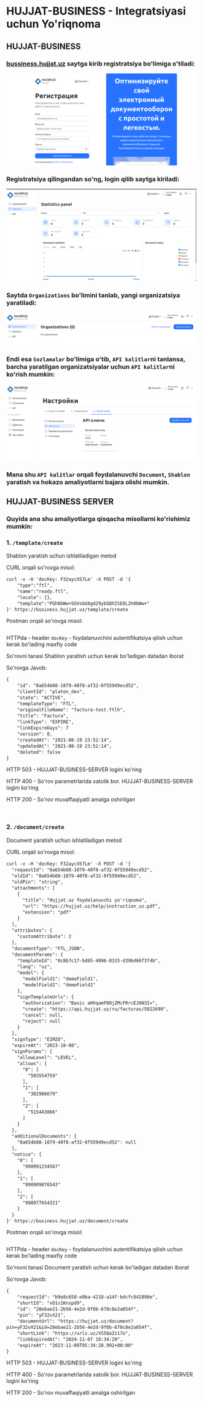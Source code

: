 # HUJJAT-BUSINESS - Integratsiyasi uchun Yo'riqnoma

## HUJJAT-BUSINESS 

[//]: # (HUJJAT-BUSINESS-SERVER - Organizatsiya yaratgan paytingiz, sizga API-KEY beriladi, ana shu key bilan har qanday so'rovlarni bajarishingiz mumkin bo'ladi.)

### [bussiness.hujjat.uz](https://account.hujjat.uz/signup?referer=https://business.hujjat.uz&refererPath=/auth&redirect=/en-EN) saytga kirib registratsiya bo'limiga o'tiladi: 

![image.png](images%2Fimage.png)

### Registratsiya qilingandan so'ng, login qilib saytga kiriladi: 

![image1.png](images%2Fimage1.png)

### Saytda `Organizations` bo'limini tanlab, yangi organizatsiya yaratiladi: 

![image2.png](images%2Fimage2.png)

### Endi esa `Sozlamalar` bo'limiga o'tib, `API kalitlar`ni tanlansa, barcha yaratilgan organizatsiyalar uchun `API kalitlar`ni ko'rish mumkin:

![image3.png](images%2Fimage3.png)

### Mana shu `API kalitlar` orqali foydalanuvchi `Document`, `Shablon` yaratish va hokazo amaliyotlarni bajara olishi mumkin. 

## HUJJAT-BUSINESS SERVER

### Quyida ana shu amaliyotlarga qisqacha misollarni ko'rishimiz mumkin:

### 1. `/template/create`

Shablon yaratish uchun ishlatiladigan metod 

CURL orqali so'rovga misol:

```
curl -v -H 'docKey: F32aycX57Lm' -X POST -d '{
    "type":"ftl",
    "name":"ready.ftl",
    "locale": {},
    "template":"PGh0bWw+SGVsbG8gd29ybGQhISE8L2h0bWw+"
}' https://business.hujjat.uz/template/create
``` 
Postman orqali so'rovga misol:
```

```
HTTPda - header `docKey` - foydalanuvchini autentifikatsiya qilish uchun kerak bo'lading maxfiy code

So'rovni tanasi Shablon yaratish uchun kerak bo'ladigan datadan iborat

So'rovga Javob:

```
{
    "id": "8a654b08-1079-40f8-af32-0f55949ecd52",
    "clientId": "platon_dev",
    "state": "ACTIVE",
    "templateType": "FTL",
    "originalFileName": "factura-test.ftlh",
    "title": "Factura",
    "linkType": "EXPIRE",
    "linkExpireDays": 7
    "version": 0,
    "createdAt": "2021-08-19 23:52:14",
    "updatedAt": "2021-08-19 23:52:14",
    "deleted": false
}
```

HTTP 503 - HUJJAT-BUSINESS-SERVER logini ko'ring 

HTTP 400 - So'rov parametrlarida xatolik bor. HUJJAT-BUSINESS-SERVER logini ko'ring 

HTTP 200 - So'rov muvaffaqiyatli amalga oshirilgan

<br>

### 2. `/document/create`

Document yaratish uchun ishlatiladigan metod

CURL orqali so'rovga misol:

```
curl -v -H 'docKey: F32aycX57Lm' -X POST -d '{
  "requestId": "8a654b08-1079-40f8-af32-0f55949ecd52",
  "oldId": "8a654b08-1079-40f8-af32-0f55949ecd52",
  "oldPin": "string",
  "attachments": [
    {
      "title": "Hujjat.uz foydalanuvchi yo'riqnoma",
      "url": "https://hujjat.uz/help/instruction_uz.pdf",
      "extension": "pdf"
    }
  ],
  "attributes": {
    "customAttribute": 2
  },
  "documentType": "FTL_JSON",
  "documentParams": {
    "templateId": "0c8b7c17-bd85-4096-8315-d39bd66f3f4b",
    "lang": "uz",
    "model": {
      "modelField1": "demoField1",
      "modelField2": "demoField2"
    },
    "signTemplateUrls": {
      "authorization": "Basic aHVqamF0OjZMcFRrcEJ6N3I=",
      "create": "https://api.hujjat.uz/ru/facturas/5022699",
      "cancel": null,
      "reject": null
    }
  },
  "signType": "EIMZO",
  "expireAt": "2023-10-08",
  "signParams": {
    "allowLevel": "LEVEL",
    "allows": {
      "0": [
        "503554759"
      ],
      "1": [
        "302986679"
      ],
      "2": [
        "515443866"
      ]
    }
  },
  "additionalDocuments": {
    "8a654b08-1079-40f8-af32-0f55949ecd52": null
  },
  "notice": {
    "0": [
      "998991234567"
    ],
    "1": [
      "998909876543"
    ],
    "2": [
      "998977654321"
    ]
  }
}' https://business.hujjat.uz/document/create
```
Postman orqali so'rovga misol:

```

```
HTTPda - header `docKey` - foydalanuvchini autentifikatsiya qilish uchun kerak bo'lading maxfiy code

So'rovni tanasi Document yaratish uchun kerak bo'ladigan datadan iborat

So'rovga Javob: 

```
{
    "requestId": "b9e8c658-e0ba-4218-a14f-bdcfc842898e",
    "shortId": "vD1s1Knspd9",
    "id": "28ebae21-2b56-4e2d-9f0b-670c8e2a054f",
    "pin": "yF32vX21",
    "documentUrl": "https://hujjat.uz/document?pin=yF32vX21&id=28ebae21-2b56-4e2d-9f0b-670c8e2a054f",
    "shortLink": "https://urls.uz/XS5QaZz17o",
    "linkExpiredAt": "2024-11-07 10:34:29",
    "expireAt": "2023-11-09T05:34:28.992+00:00"
}
```

HTTP 503 - HUJJAT-BUSINESS-SERVER logini ko'ring

HTTP 400 - So'rov parametrlarida xatolik bor. HUJJAT-BUSINESS-SERVER logini ko'ring

HTTP 200 - So'rov muvaffaqiyatli amalga oshirilgan